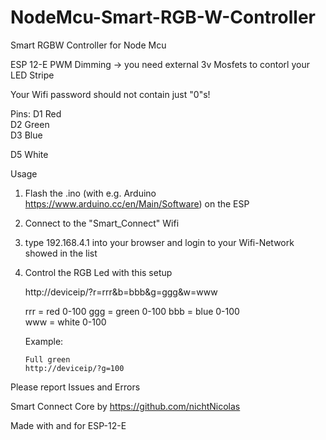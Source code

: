 # NodeMcu-Smart-RGB-W-Controller
Smart RGBW Controller for Node Mcu

ESP 12-E PWM Dimming -> you need external 3v Mosfets to contorl your LED Stripe

Your Wifi password should not contain just "0"s!

Pins:
D1 Red     
D2 Green    
D3 Blue

D5 White

Usage
1.  Flash the .ino (with e.g. Arduino https://www.arduino.cc/en/Main/Software) on the ESP
2.  Connect to the "Smart_Connect" Wifi
3.  type 192.168.4.1 into your browser and login to your Wifi-Network showed in the list
4.  Control the RGB Led with this setup

    http://deviceip/?r=rrr&b=bbb&g=ggg&w=www
    
    rrr = red 0-100
    ggg = green 0-100
    bbb = blue 0-100      
    www = white 0-100
    
    
    Example:
    
        Full green
        http://deviceip/?g=100 
    
Please report Issues and Errors

Smart Connect Core by https://github.com/nichtNicolas

Made with and for ESP-12-E
